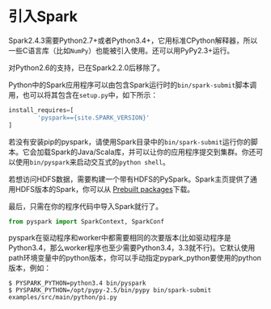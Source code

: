 # 引入Spark

Spark2.4.3需要Python2.7+或者Python3.4+，它用标准CPython解释器，所以一些C语言库（比如`NumPy`）也能被引入使用。还可以用PyPy2.3+运行。

对Python2.6的支持，已在Spark2.2.0后移除了。

Python中的Spark应用程序可以由包含Spark运行时的`bin/spark-submit`脚本调用，也可以将其包含在`setup.py`中，如下所示：

```python
install_requires=[
        'pyspark=={site.SPARK_VERSION}'
]
```

若没有安装pip的pyspark，请使用Spark目录中的`bin/spark-submit`运行你的脚本。它会加载Spark的Java/Scala库，并可以让你的应用程序提交到集群。你还可以使用`bin/pyspark`来启动交互式的`python shell`。

若想访问HDFS数据，需要构建一个带有HDFS的PySpark。Spark主页提供了通用HDFS版本的Spark，你可以从 [Prebuilt packages](https://spark.apache.org/downloads.html)下载。

最后，只需在你的程序代码中导入Spark就行了。

```python
from pyspark import SparkContext, SparkConf
```

pyspark在驱动程序和worker中都需要相同的次要版本(比如驱动程序是Python3.4，那么worker程序也至少需要Python3.4，3.3就不行)。它默认使用path环境变量中的python版本，你可以手动指定pypark_python要使用的python版本，例如：

```shell
$ PYSPARK_PYTHON=python3.4 bin/pyspark
$ PYSPARK_PYTHON=/opt/pypy-2.5/bin/pypy bin/spark-submit examples/src/main/python/pi.py
```

